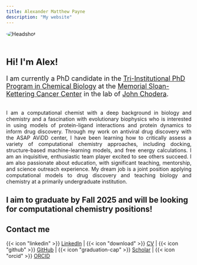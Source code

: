```yaml
---
title: Alexander Matthew Payne
description: "My website"
---
```


<div style="display: flex; flex-wrap: wrap; align-items: center; gap: 20px;">
    <div style="flex: 1; min-width: 350px;">
        <img src="/images/profile.jpg" alt="Headshot" style="max-width: 100%; height: auto; border-radius: 50%;">
    </div>
    <div style="flex: 2; min-width: 250px;">
        <h2 style="font-size: 24px;"> Hi! I'm Alex! </h2>
        <p style="font-size: 18px;">
        I am currently a PhD candidate in the <a href="https://chembio.triiprograms.org/">Tri-Institutional PhD Program in Chemical Biology</a> at the <a href="https://www.mskcc.org/">Memorial Sloan-Kettering Cancer Center</a> in the lab of <a href="https://choderalab.org">John Chodera</a>.
        </p>
    </div>
</div>
<p style="text-align: justify;">
I am a computational chemist with a deep background in biology and chemistry and a fascination with evolutionary biophysics who is interested in using models of protein-ligand interactions and protein dynamics to inform drug discovery. Through my work on antiviral drug discovery with the ASAP AViDD center, I have been learning how to critically assess a variety of computational chemistry approaches, including docking, structure-based machine-learning models, and free energy calculations. I am an inquisitive, enthusiastic team player excited to see others succeed. I am also passionate about education, with significant teaching, mentorship, and science outreach experience. My dream job is a joint position applying computational models to drug discovery and teaching biology and chemistry at a primarily undergraduate institution.

## I aim to graduate by Fall 2025 and will be looking for computational chemistry positions!


## Contact me
{{< icon "linkedin" >}} [LinkedIn](https://www.linkedin.com/in/alexander-matthew-payne-0899a0a1/) |
{{< icon "download" >}} [CV](/cv/202301_CV.pdf) |
{{< icon "github" >}} [GitHub](https://www.github.com/apayne97/) |
{{< icon "graduation-cap" >}} [Scholar](https://scholar.google.com/citations?user=uXUBXMAAAAAJ&hl=en) |
{{< icon "orcid" >}} [ORCID](http://orcid.org/0000-0003-0947-0191)